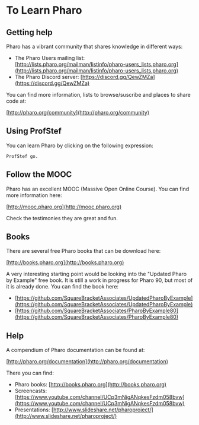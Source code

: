 # To Learn Pharo

## Getting help

Pharo has a vibrant community that shares knowledge in different ways: 

- The Pharo Users mailing list: 
	[http://lists.pharo.org/mailman/listinfo/pharo-users_lists.pharo.org](http://lists.pharo.org/mailman/listinfo/pharo-users_lists.pharo.org)
- The Pharo Discord server:  [https://discord.gg/QewZMZa](https://discord.gg/QewZMZa)

You can find more information, lists to browse/suscribe and places to share code at: 

[http://pharo.org/community](http://pharo.org/community)

## Using ProfStef 

You can learn Pharo by clicking on the following expression: 

```
ProfStef go.
```

## Follow the MOOC

Pharo has an excellent MOOC (Massive Open Online Course). You can find more information here: 

[http://mooc.pharo.org](http://mooc.pharo.org)

Check the testimonies they are great and fun. 


## Books

There are several free Pharo books that can be download here: 

[http://books.pharo.org](http://books.pharo.org)

A very interesting starting point would be looking into the "Updated Pharo by Example" free book. It is still a work in progress for Pharo 90, but most of it is already done. You can find the book here: 

- [https://github.com/SquareBracketAssociates/UpdatedPharoByExample](https://github.com/SquareBracketAssociates/UpdatedPharoByExample)
- [https://github.com/SquareBracketAssociates/PharoByExample80](https://github.com/SquareBracketAssociates/PharoByExample80)

## Help

A compendium of Pharo documentation can be found at: 

[http://pharo.org/documentation](http://pharo.org/documentation)

There you can find:
- Pharo books: [http://books.pharo.org](http://books.pharo.org)
- Screencasts: [https://www.youtube.com/channel/UCp3mNigANqkesFzdm058bvw](https://www.youtube.com/channel/UCp3mNigANqkesFzdm058bvw)
- Presentations: [http://www.slideshare.net/pharoproject/](http://www.slideshare.net/pharoproject/)